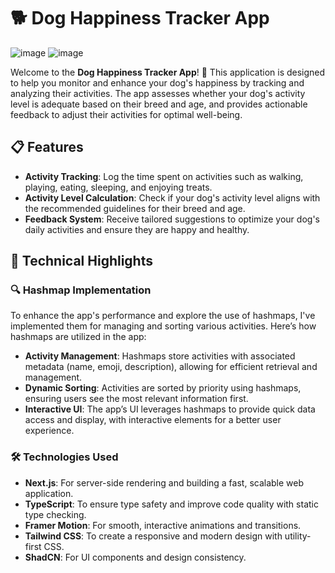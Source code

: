 # 🐕 Dog Happiness Tracker App

![image](https://github.com/user-attachments/assets/a4230d68-b27e-4e56-82af-afd5965f9e14)
![image](https://github.com/user-attachments/assets/17eea25a-2123-44d2-a757-08225df16172)






Welcome to the **Dog Happiness Tracker App**! 🐶 This application is designed to help you monitor and enhance your dog's happiness by tracking and analyzing their activities. The app assesses whether your dog's activity level is adequate based on their breed and age, and provides actionable feedback to adjust their activities for optimal well-being.

## 📋 Features

- **Activity Tracking**: Log the time spent on activities such as walking, playing, eating, sleeping, and enjoying treats.
- **Activity Level Calculation**: Check if your dog's activity level aligns with the recommended guidelines for their breed and age.
- **Feedback System**: Receive tailored suggestions to optimize your dog's daily activities and ensure they are happy and healthy.

## 🚀 Technical Highlights

### 🔍 Hashmap Implementation

To enhance the app's performance and explore the use of hashmaps, I've implemented them for managing and sorting various activities. Here’s how hashmaps are utilized in the app:

- **Activity Management**: Hashmaps store activities with associated metadata (name, emoji, description), allowing for efficient retrieval and management.
- **Dynamic Sorting**: Activities are sorted by priority using hashmaps, ensuring users see the most relevant information first.
- **Interactive UI**: The app’s UI leverages hashmaps to provide quick data access and display, with interactive elements for a better user experience.

### 🛠️ Technologies Used

- **Next.js**: For server-side rendering and building a fast, scalable web application.
- **TypeScript**: To ensure type safety and improve code quality with static type checking.
- **Framer Motion**: For smooth, interactive animations and transitions.
- **Tailwind CSS**: To create a responsive and modern design with utility-first CSS.
- **ShadCN**: For UI components and design consistency.
